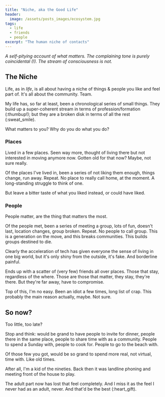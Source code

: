 ```yaml
---
title: "Niche, aka the Good Life"
header:
  image: /assets/posts_images/ecosystem.jpg
tags:
  - life
  - friends
  - people
excerpt: "The human niche of contacts"
---
```


*A self-pitying account of what matters. The complaining tone is purely coincidental (!). The stream of consciousness is not.*

## The Niche

Life, as in *life*, is all about having a niche of things & people you like and feel part of. It's all about the community. Team.

My life has, so far at least, been a chronological series of small things. They build up a super-coherent stream in terms of profession/formation (:thumbup!); but they are a broken disk in terms of all the rest (:sweat_smile).

What matters to you? Why do you do what you do?

### Places

Lived in a few places. Seen way more, thought of living there but not interested in moving anymore now. Gotten old for that now? Maybe, not sure really.

Of the places I've lived in, been a series of not liking them enough, things change, run away. Repeat. No place to really call home, at the moment. A long-standing struggle to think of one.

But leave a bitter taste of what you liked instead, or could have liked.

### People

People matter, are the thing that matters the most.

Of the people met, been a series of meeting a group, lots of fun, doesn't last, location changes, group broken. Repeat. No people to call group. This is a generation on the move, and this breaks communities. This builds groups destined to die.

Clearly the acceleration of tech has given everyone the sense of living in one big world, but it's only shiny from the outside, it's fake. And borderline painful.

Ends up with a scatter of (very few) friends all over places. Those that stay, regardless of the where. Those are those that matter, they stay, they're there. But they're far away, have to compromise.

Top of this, I'm no easy. Been an idiot a few times, long list of crap. This probably the main reason actually, maybe. Not sure.

## So now?

Too little, too late?

Stop and think: would be grand to have people to invite for dinner, people there in the same place, people to share time with as a community. People to spend a Sunday with, people to cook for. People to go to the beach with.

Of those few you got, would be so grand to spend more real, not virtual, time with. Like old times.

After all, I'm a kid of the nineties. Back then it was landline phoning and meeting front of the house to play.

The adult part now has lost that feel completely. And I miss it as the feel I never had as an adult, never. And that'd be the best (:heart_gift).
